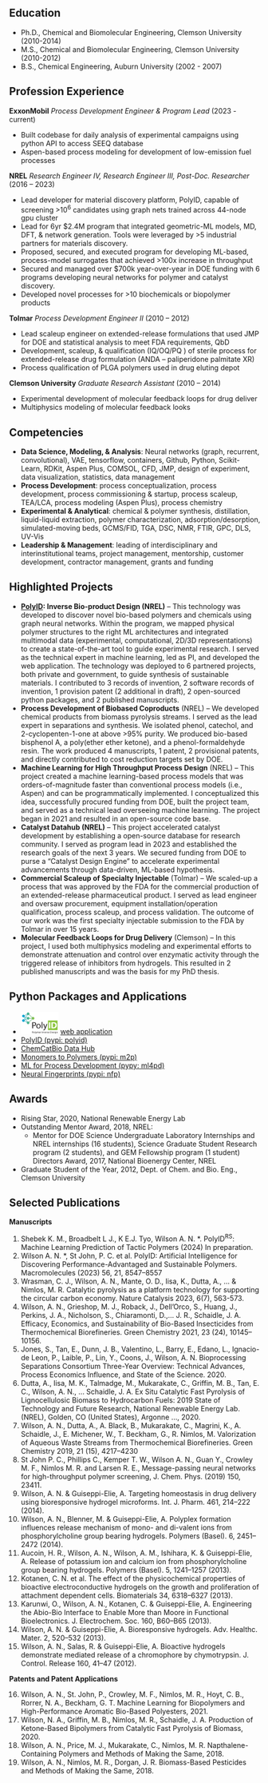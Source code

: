 
## Education
- Ph.D., Chemical and Biomolecular Engineering, Clemson University (2010-2014)
- M.S., Chemical and Biomolecular Engineering, Clemson University (2010-2012)
- B.S., Chemical Engineering, Auburn University (2002 - 2007)

## Profession Experience
**ExxonMobil**
*Process Development Engineer & Program Lead* (2023 - current)
- Built codebase for daily analysis of experimental campaigns using python API to access SEEQ database
- Aspen-based process modeling for development of low-emission fuel processes 


**NREL**
*Research Engineer IV, Research Engineer III, Post-Doc. Researcher* (2016 – 2023)
- Lead developer for material discovery platform, PolyID, capable of screening >10<sup>6</sup> candidates using graph nets trained across 44-node gpu cluster
- Lead for 6yr $2.4M program that integrated geometric-ML models, MD, DFT, & network generation. Tools were leveraged by >5 industrial partners for materials discovery.
- Proposed, secured, and executed program for developing ML-based, process-model surrogates that achieved >100x increase in throughput
- Secured and managed over $700k year-over-year in DOE funding with 6 programs developing neural networks for polymer and catalyst discovery.
- Developed novel processes for >10 biochemicals or biopolymer products


**Tolmar**
*Process Development Engineer II* (2010 – 2012)
- Lead scaleup engineer on extended-release formulations that used JMP for DOE and statistical analysis to meet FDA requirements, QbD
- Development, scaleup, & qualification (IQ/OQ/PQ ) of sterile process for extended-release drug formulation (ANDA – paliperidone palmitate XR)
- Process qualification of PLGA polymers used in drug eluting depot


**Clemson University**
*Graduate Research Assistant* (2010 – 2014)
- Experimental development of molecular feedback loops for drug deliver
- Multiphysics modeling of molecular feedback looks


## Competencies
- **Data Science, Modeling, & Analysis**: Neural networks (graph, recurrent, convolutional), VAE, tensorflow, containers, Github, Python, Scikit-Learn, RDKit, Aspen Plus, COMSOL, CFD, JMP, design of experiment, data visualization, statistics, data management
- **Process Development**: process conceptualization, process development, process commissioning & startup, process scaleup, TEA/LCA, process modeling (Aspen Plus), process chemistry
- **Experimental & Analytical**: chemical & polymer synthesis, distillation, liquid-liquid extraction, polymer characterization, adsorption/desorption, simulated-moving beds, GCMS/FID, TGA, DSC, NMR, FTIR, GPC, DLS, UV-Vis
- **Leadership & Management**: leading of interdisciplinary and interinstitutional teams, project management, mentorship, customer development, contractor management, grants and funding


## Highlighted Projects
- **[PolyID](https://polyid.nrel.go): Inverse Bio-product Design (NREL)** – This technology was developed to discover novel bio-based polymers and chemicals using graph neural networks. Within the program, we mapped physical polymer structures to the right ML architectures and integrated multimodal data (experimental, computational, 2D/3D representations) to create a state-of-the-art tool to guide experimental research. I served as the technical expert in machine learning, led as PI, and developed the web application. The technology was deployed to 6 partnered projects, both private and government, to guide synthesis of sustainable materials. I contributed to 3 records of invention, 2 software records of invention, 1 provision patent (2 additional in draft), 2 open-sourced python packages, and 2 published manuscripts.
- **Process Development of Biobased Coproducts** (NREL) – We developed chemical products from biomass pyrolysis streams. I served as the lead expert in separations and synthesis. We isolated phenol, catechol, and 2-cyclopenten-1-one at above >95% purity. We produced bio-based bisphenol A, a poly(ether ether ketone), and a phenol-formaldehyde resin. The work produced 4 manuscripts, 1 patent, 2 provisional patents, and directly contributed to cost reduction targets set by DOE.
- **Machine Learning for High Throughput Process Design** (NREL) – This project created a machine learning-based process models that was orders-of-magnitude faster than conventional process models (i.e., Aspen) and can be programmatically implemented. I conceptualized this idea, successfully procured funding from DOE, built the project team, and served as a technical lead overseeing machine learning. The project began in 2021 and resulted in an open-source code base.
- **Catalyst Datahub (NREL)** – This project accelerated catalyst development by establishing a open-source database for research community. I served as program lead in 2023 and established the research goals of the next 3 years. We secured funding from DOE to purse a “Catalyst Design Engine” to accelerate experimental advancements through data-driven, ML-based hypothesis.
- **Commercial Scaleup of Specialty Injectable** (Tolmar) – We scaled-up a process that was approved by the FDA for the commercial production of an extended-release pharmaceutical product. I served as lead engineer and oversaw procurement, equipment installation/operation qualification, process scaleup, and process validation. The outcome of our work was the first specialty injectable submission to the FDA by Tolmar in over 15 years. 
- **Molecular Feedback Loops for Drug Delivery** (Clemson) – In this project, I used both multiphysics modeling and experimental efforts to demonstrate attenuation and control over enzymatic activity through the triggered release of inhibitors from hydrogels. This resulted in 2 published manuscripts and was the basis for my PhD thesis.

## Python Packages and Applications



-	<img src="https://raw.githubusercontent.com/NREL/polyID/master/images/polyID-logo_color-full.svg" alt="PolyID Logo" width="75"/> [web application](https://polyid.nrel.gov)
-	[PolyID (pypi: polyid)](https://pypi.org/project/polyid)
-	[ChemCatBio Data Hub](https://datahub.chemcatbio.org/) 
-	[Monomers to Polymers (pypi: m2p)](https://pypi.org/project/m2p)
-	[ML for Process Development (pypy: ml4pd)](https://pypi.org/project/ml4pd/)
-	[Neural Fingerprints (pypi: nfp)](https://pypi.org/project/nfp)

## Awards
- Rising Star, 2020, National Renewable Energy Lab
- Outstanding Mentor Award, 2018, NREL:
    - Mentor for DOE Science Undergraduate Laboratory Internships and NREL internships (16 students), Science Graduate Student Research program (2 students), and GEM Fellowship program (1 student)
Directors Award, 2017, National Bioenergy Center, NREL
- Graduate Student of the Year, 2012, Dept. of Chem. and Bio. Eng., Clemson University

## Selected Publications
**Manuscripts**
1.	Shebek K. M., Broadbelt L J., K E.J. Tyo, Wilson A. N. *. PolyID<sup>RS</sup>: Machine Learning Prediction of Tactic Polymers (2024) In preparation.
2.	Wilson A. N. *, St John, P. C. et al. PolyID: Artificial Intelligence for Discovering Performance-Advantaged and Sustainable Polymers. Macromolecules (2023) 56, 21, 8547–8557
3.	Wrasman, C. J., Wilson, A. N., Mante, O. D., Iisa, K., Dutta, A., ... & Nimlos, M. R. Catalytic pyrolysis as a platform technology for supporting the circular carbon economy. Nature Catalysis 2023, 6(7), 563-573.
4.	Wilson, A. N., Grieshop, M. J., Roback, J., Dell’Orco, S., Huang, J., Perkins, J. A., Nicholson, S., Chiaramonti, D.,… J. R., Schaidle, J. A. Efficacy, Economics, and Sustainability of Bio-Based Insecticides from Thermochemical Biorefineries. Green Chemistry 2021, 23 (24), 10145–10156. 
5.	Jones, S., Tan, E., Dunn, J. B., Valentino, L., Barry, E., Edano, L., Ignacio-de Leon, P., Laible, P., Lin, Y., Coons, J., Wilson, A. N. Bioprocessing Separations Consortium Three-Year Overview: Technical Advances, Process Economics Influence, and State of the Science. 2020.
6.	Dutta, A., Iisa, M. K., Talmadge, M., Mukarakate, C., Griffin, M. B., Tan, E. C., Wilson, A. N., ... Schaidle, J. A. Ex Situ Catalytic Fast Pyrolysis of Lignocellulosic Biomass to Hydrocarbon Fuels: 2019 State of Technology and Future Research, National Renewable Energy Lab.(NREL), Golden, CO (United States), Argonne …, 2020.
7.	Wilson, A. N., Dutta, A., A. Black, B., Mukarakate, C., Magrini, K., A. Schaidle, J., E. Michener, W., T. Beckham, G., R. Nimlos, M. Valorization of Aqueous Waste Streams from Thermochemical Biorefineries. Green Chemistry 2019, 21 (15), 4217–4230
8.	St John P. C., Phillips C., Kemper T. W., Wilson A. N., Guan Y., Crowley M. F., Nimlos M. R. and Larsen R. E., Message-passing neural networks for high-throughput polymer screening, J. Chem. Phys. (2019) 150, 23411.
9.	Wilson, A. N. & Guiseppi-Elie, A. Targeting homeostasis in drug delivery using bioresponsive hydrogel microforms. Int. J. Pharm. 461, 214–222 (2014).
10.	Wilson, A. N., Blenner, M. & Guiseppi-Elie, A. Polyplex formation influences release mechanism of mono- and di-valent ions from phosphorylcholine group bearing hydrogels. Polymers (Basel). 6, 2451–2472 (2014).
11.	Aucoin, H. R., Wilson, A. N., Wilson, A. M., Ishihara, K. & Guiseppi-Elie, A. Release of potassium ion and calcium ion from phosphorylcholine group bearing hydrogels. Polymers (Basel). 5, 1241–1257 (2013).
12.	Kotanen, C. N. et al. The effect of the physicochemical properties of bioactive electroconductive hydrogels on the growth and proliferation of attachment dependent cells. Biomaterials 34, 6318–6327 (2013).
13.	Karunwi, O., Wilson, A. N., Kotanen, C. & Guiseppi-Elie, A. Engineering the Abio-Bio Interface to Enable More than Moore in Functional Bioelectronics. J. Electrochem. Soc. 160, B60–B65 (2013).
14.	Wilson, A. N. & Guiseppi-Elie, A. Bioresponsive hydrogels. Adv. Healthc. Mater. 2, 520–532 (2013).
15.	Wilson, A. N., Salas, R. & Guiseppi-Elie, A. Bioactive hydrogels demonstrate mediated release of a chromophore by chymotrypsin. J. Control. Release 160, 41–47 (2012).

**Patents and Patent Applications**

16.	Wilson, A. N., St. John, P., Crowley, M. F., Nimlos, M. R., Hoyt, C. B., Rorrer, N. A., Beckham, G. T. Machine Learning for Biopolymers and High-Performance Aromatic Bio-Based Polyesters, 2021.
17.	Wilson, N. A., Griffin, M. B., Nimlos, M. R., Schaidle, J. A. Production of Ketone-Based Bipolymers from Catalytic Fast Pyrolysis of Biomass, 2020.
18.	Wilson, A. N., Price, M. J., Mukarakate, C., Nimlos, M. R. Napthalene-Containing Polymers and Methods of Making the Same, 2018.
19.	Wilson, A. N., Nimlos, M. R., Dorgan, J. R. Biomass-Based Pesticides and Methods of Making the Same, 2018.

